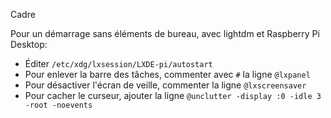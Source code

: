 Cadre

Pour un démarrage sans éléments de bureau, avec lightdm et Raspberry Pi Desktop:
* Éditer `/etc/xdg/lxsession/LXDE-pi/autostart`
* Pour enlever la barre des tâches, commenter avec `#` la ligne `@lxpanel`
* Pour désactiver l'écran de veille, commenter la ligne `@lxscreensaver`
* Pour cacher le curseur, ajouter la ligne `@unclutter -display :0 -idle 3 -root -noevents`